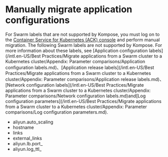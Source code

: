 # Manually migrate application configurations

For Swarm labels that are not supported by Kompose, you must log on to the [Container Service for Kubernetes \(ACK\) console](https://cs.console.aliyun.com) and perform manual migration. The following Swarm labels are not supported by Kompose. For more information about these labels, see [Application configuration labels](/intl.en-US/Best Practices/Migrate applications from a Swarm cluster to a Kubernetes cluster/Appendix: Parameter comparisons/Application configuration labels.md)、[Application release labels](/intl.en-US/Best Practices/Migrate applications from a Swarm cluster to a Kubernetes cluster/Appendix: Parameter comparisons/Application release labels.md)、[Network configuration labels](/intl.en-US/Best Practices/Migrate applications from a Swarm cluster to a Kubernetes cluster/Appendix: Parameter comparisons/Network configuration labels.md)and[Log configuration parameters](/intl.en-US/Best Practices/Migrate applications from a Swarm cluster to a Kubernetes cluster/Appendix: Parameter comparisons/Log configuration parameters.md).

-   aliyun.auto\_scaling
-   hostname
-   links
-   external\_links
-   aliyun.lb.port\_
-   aliyun.log\_ttl\_

